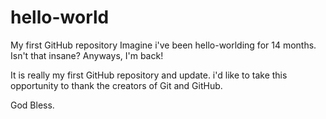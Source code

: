 # hello-world
My first GitHub repository
Imagine i've been hello-worlding for 14 months. Isn't that insane? Anyways, I'm back!

It is really my first GitHub repository and update. i'd like to take this opportunity to thank the creators of Git and GitHub.

God Bless.
